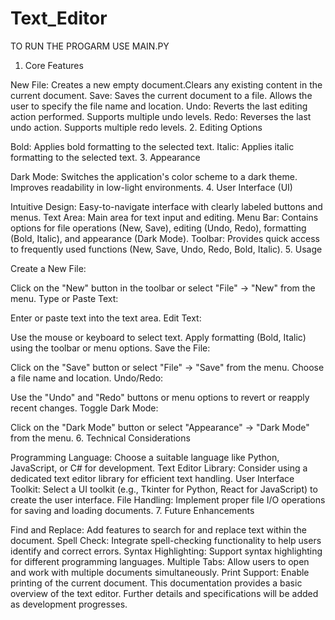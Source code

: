 # Text_Editor
TO RUN THE PROGARM USE MAIN.PY
1. Core Features

New File: Creates a new empty document.Clears any existing content in the current document.
Save: Saves the current document to a file.
Allows the user to specify the file name and location.
Undo: Reverts the last editing action performed. Supports multiple undo levels.
Redo: Reverses the last undo action. Supports multiple redo levels.
2. Editing Options

Bold:
Applies bold formatting to the selected text.
Italic:
Applies italic formatting to the selected text.
3. Appearance

Dark Mode:
Switches the application's color scheme to a dark theme.
Improves readability in low-light environments.
4. User Interface (UI)

Intuitive Design:
Easy-to-navigate interface with clearly labeled buttons and menus.
Text Area:
Main area for text input and editing.
Menu Bar:
Contains options for file operations (New, Save), editing (Undo, Redo), formatting (Bold, Italic), and appearance (Dark Mode).
Toolbar:
Provides quick access to frequently used functions (New, Save, Undo, Redo, Bold, Italic).
5. Usage

Create a New File:

Click on the "New" button in the toolbar or select "File" -> "New" from the menu.
Type or Paste Text:

Enter or paste text into the text area.
Edit Text:

Use the mouse or keyboard to select text.
Apply formatting (Bold, Italic) using the toolbar or menu options.
Save the File:

Click on the "Save" button or select "File" -> "Save" from the menu.
Choose a file name and location.
Undo/Redo:

Use the "Undo" and "Redo" buttons or menu options to revert or reapply recent changes.
Toggle Dark Mode:

Click on the "Dark Mode" button or select "Appearance" -> "Dark Mode" from the menu.
6. Technical Considerations

Programming Language:
Choose a suitable language like Python, JavaScript, or C# for development.
Text Editor Library:
Consider using a dedicated text editor library for efficient text handling.
User Interface Toolkit:
Select a UI toolkit (e.g., Tkinter for Python, React for JavaScript) to create the user interface.
File Handling:
Implement proper file I/O operations for saving and loading documents.
7. Future Enhancements

Find and Replace:
Add features to search for and replace text within the document.
Spell Check:
Integrate spell-checking functionality to help users identify and correct errors.
Syntax Highlighting:
Support syntax highlighting for different programming languages.
Multiple Tabs:
Allow users to open and work with multiple documents simultaneously.
Print Support:
Enable printing of the current document.
This documentation provides a basic overview of the text editor. Further details and specifications will be added as development progresses.
